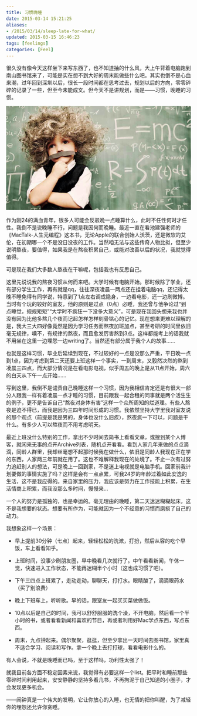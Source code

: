 ```yaml
---
title: 习惯晚睡
date: 2015-03-14 15:21:25
aliases:
- /2015/03/14/sleep-late-for-what/
updated: 2015-03-15 16:46:23
tags: [feelings]
categories: [Feel]
---
```


很久没有像今天这样坐下来写东西了，也不知道抽的什么风，大上午背着电脑跑到南山图书馆来了，可能是实在想不到大好的周末能做些什么吧。其实也倒不是心血来潮，过年回到深圳以后，很长一段时间都在思考过去，规划以后的方向，零零碎碎的记录了一些，但至今未能成文。但今天不是讲规划，而是——习惯，晚睡的习惯。

![overthinking](http://github.com/seanlook/sean-notes-comment/raw/main/static/overthinking.jpg)

作为刚24的满血青年，很多人可能会反驳晚一点睡算什么，此时不任性何时才任性。我倒不是说晚睡不行，问题是我因何而晚睡。最近一直在看池建强老师的《MacTalk-人生元编程》这本书，无论Apple的联合创始人沃茨，还是微软的艾伦，在初期哪一个不是没日没夜的工作。当然咱无法与这些传奇人物比拟，但至少说明熬夜，要值得，如果我是在熬夜积累自己，或能对改善以后的状况，我就觉得值得。

可是现在我们大多数人熬夜在干嘛呢，包括我也有反思自己。

这里先说说我的熬夜习惯从何而来吧。大学时候有电脑开始。那时候除了学业，还有部分学生工作，再有就是qq，往往深夜凌晨一两点还在挂着电脑qq，还记得太晚不睡免得有同学说，特意到了1点左右调成隐身，一边看电影，还一边刷微博。当时有个玩的较好的室友，他的原则是过点（0点）必睡，我还曾与他争论过“到点睡觉，规规矩矩”“大学时不疯狂一下没多大意义”，可是现在我回头想来我也并没有因为比他多熬几个夜而记起怎样怎样刻骨铭心的记忆。现在想来更难以理解的是，我大三大四好像竟然是因为学习任务而熬夜加班加点，甚至考研的时间里依旧毫无规律，噢不，有规律的熬夜，而且愈发厉害熬到3点。这样都能考上的话我就不用坐在这里一边埋怨一边writing了。当然还有部分属于我个人的故事……

也就是这样习惯，毕业后延续到现在，不过较好的一点是没那么严重，平日晚一点到1点，因为考虑到第二天还要上班这样一个事实，一到周末，又毅然决然的熬到凌晨三四点，而大部分情况是在看电影电视，似乎周五的晚上是从11点开始，周六的白天从下午一点开始……

<!-- more -->

写到这里，我倒不是谴责自己晚睡这样一个习惯，因为我相信肯定还是有很大一部分人跟我一样有着凌晨一点才睡的习惯，目前跟我一起合租的同事就是两个活生生的例子，更不是告诉自己“熬夜对身体有害”这样一个众所周知的烂道理。有些人熬夜是迫不得已，而我是因为三四年时间形成的习惯。我依然坚持大学里我对室友说的那个观点（前提是我是男的，身体也没什么旧疾），熬夜疯一下可以，问题是干什么。有多少人可以熬夜而不用考虑明天。

最近上班没什么特别的工作，拿出不少时间去简书上看看文章，或搜到某个人博客，就闲来无事的点开Archive列表，随机点开看看。看到人家几年来做的点点滴滴，同龄人群里，我却丝毫想不起那时候我在做什么，依旧是同龄人我现在正在学的东西，人家两三年前就在用了。这也不难解释我现在的处境了。不止一次有过努力追赶别人的想法，可是晚上一回到家，不是迷上电视就是电脑手机。回家前我计划要做的事情实施了吗？这样是会有一点点累，可我24岁的年龄过着如此安逸的生活，这不是我应得的。来自家里的压力，我应该是努力在工作技能上积累，在生活情商上积累，而我没那么多时间，慢慢来…

一个人的努力是孤独的，也是幸运的。毫无理由的晚睡，第二天迷迷糊糊起床，这不是我想要的状态。想要有所作为，可能就因为一个不经意的习惯而磨损了自己的动力。

我想象这样一个场景：

- 早上提前30分钟（七点）起来，轻轻松松的洗漱，打扮，然后从容的吃个早饭，车上看看知乎。

- 上班时间，没事少刷朋友圈，早中晚看几次就行了。中午看看新闻，午休一觉，快速进入工作状态，不能再迷糊半个小时（这也成习惯了吧）。

- 下午三四点上班累了，走动走动，聊聊天，打打水。眼睛酸了，滴滴眼药水（买了别浪费）

- 晚上下班车上，听听歌。早的话，跟室友一起买买菜做做饭。

- 10点以后是自己的时间，我可以舒舒服服的洗个澡，不开电脑，然后看一个半小时的书，或者看看新闻和喜欢的节目，再或者利用好Mac学点东西，写点东西。

- 周末，九点钟起来。偶尔聚聚，逛逛，但至少拿出一天时间去图书馆，家里真不适合学习、阅读和写作。拿一个晚上去打打球，看看电影什么的。

有人会说，不就是晚睡而已吗，至于这样吗，功利性太强了！

就我目前各方面不稳定因素来说，我觉得有必要这样一个list。把平时和睡前那些零碎时间利用起来，安安静静的坚持多看几书，不再拘泥于自己知道的小圈子，才会发现更多机会。

——闹钟真是一个伟大的发明，它让你放心的入睡，也无情的把你叫醒，为了减轻你的埋怨还允许你贪睡。
